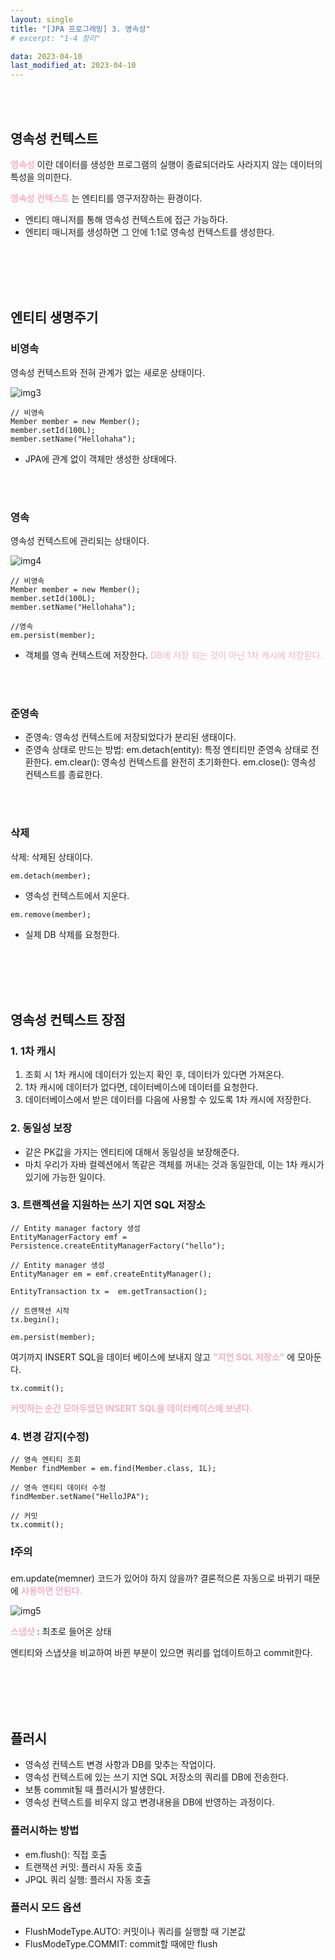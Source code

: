 ```yaml
---
layout: single
title: "[JPA 프로그래밍] 3. 영속성"
# excerpt: "1-4 정리"

data: 2023-04-10
last_modified_at: 2023-04-10
---
```


<br/><br/>

## 영속성 컨텍스트

**<span style="color:#F5B1C8">영속성</span>** 이란 데이터를 생성한 프로그램의 실행이 종료되더라도 사라지지 않는 데이터의 특성을 의미한다.

**<span style="color:#F5B1C8">영속성 컨텍스트</span>** 는 엔티티를 영구저장하는 환경이다.

- 엔티티 매니저를 통해 영속성 컨텍스트에 접근 가능하다.
- 엔티티 매니저를 생성하면 그 안에 1:1로 영속성 컨텍스트를 생성한다.

<br/><br/>
<br/><br/>

## 엔티티 생명주기

### 비영속

영속성 컨텍스트와 전혀 관계가 없는 새로운 상태이다.

![img3](../img/img3.png)

```
// 비영속
Member member = new Member();
member.setId(100L);
member.setName("Hellohaha");
```

- JPA에 관계 없이 객체만 생성한 상태에다.

<br/><br/>

### 영속

영속성 컨텍스트에 관리되는 상태이다.

![img4](../img/img4.png)

```
// 비영속
Member member = new Member();
member.setId(100L);
member.setName("Hellohaha");

//영속
em.persist(member);
```

- 객체를 영속 컨텍스트에 저장한다.
  <span style="color:#F5B1C8">DB에 저장 되는 것이 아닌 1차 캐시에 저장된다.</span>

<br/><br/>

### 준영속

- 준영속: 영속성 컨텍스트에 저장되었다가 분리된 생태이다.
- 준영속 상태로 만드는 방법:
  em.detach(entity): 특정 엔티티만 준영속 상태로 전환한다.
  em.clear(): 영속성 컨텍스트를 완전히 초기화한다.
  em.close(): 영속성 컨텍스트를 종료한다.

<br/><br/>

### 삭제

삭제: 삭제된 상태이다.

```
em.detach(member);
```

- 영속성 컨텍스트에서 지운다.

```
em.remove(member);
```

- 실제 DB 삭제를 요청한다.

<br/><br/>
<br/><br/>

## 영속성 컨텍스트 장점

### 1. 1차 캐시

1. 조회 시 1차 캐시에 데이터가 있는지 확인 후, 데이터가 있다면 가져온다.
2. 1차 캐시에 데이터가 없다면, 데이터베이스에 데이터를 요청한다.
3. 데이터베이스에서 받은 데이터를 다음에 사용할 수 있도록 1차 캐시에 저장한다.

### 2. 동일성 보장

- 같은 PK값을 가지는 엔티티에 대해서 동일성을 보장해준다.
- 마치 우리가 자바 컬렉션에서 똑같은 객체를 꺼내는 것과 동일한데, 이는 1차 캐시가 있기에 가능한 일이다.

### 3. 트랜젝션을 지원하는 쓰기 지연 SQL 저장소

```
// Entity manager factory 생성
EntityManagerFactory emf = Persistence.createEntityManagerFactory("hello");

// Entity manager 생성
EntityManager em = emf.createEntityManager();

EntityTransaction tx =  em.getTransaction();

// 트랜잭션 시작
tx.begin();
```

```
em.persist(member);
```

여기까지 INSERT SQL을 데이터 베이스에 보내지 않고 **<span style="color:#F5B1C8">"지연 SQL 저장소"</span>** 에 모아둔다.

```
tx.commit();
```

**<span style="color:#F5B1C8">커밋하는 순간 모아두었던 INSERT SQL을 데이터베이스에 보낸다.</span>**

### 4. 변경 감지(수정)

```
// 영속 엔티티 조회
Member findMember = em.find(Member.class, 1L);

// 영속 엔티티 데이터 수정
findMember.setName("HelloJPA");

// 커밋
tx.commit();

```

### ❗주의

em.update(memner) 코드가 있어야 하지 않을까? 결론적으론 자동으로 바뀌기 때문에 **<span style="color:#F5B1C8">사용하면 안된다.</span>**

![img5](../img/img5.png)

**<span style="color:#F5B1C8">스냅샷</span>** : 최초로 들어온 상태

엔티티와 스냅샷을 비교하여 바뀐 부분이 있으면 쿼리를 업데이트하고 commit한다.

<br/><br/>
<br/><br/>

## 플러시

- 영속성 컨텍스트 변경 사항과 DB를 맞추는 작업이다.
- 영속성 컨텍스트에 있는 쓰기 지연 SQL 저장소의 쿼리를 DB에 전송한다.
- 보통 commit될 때 플러시가 발생한다.
- 영속성 컨텍스트를 비우지 않고 변경내용을 DB에 반영하는 과정이다.

### 플러시하는 방법

- em.flush(): 직접 호출
- 트랜잭션 커밋: 플러시 자동 호출
- JPQL 쿼리 실행: 플러시 자동 호출

### 플러시 모드 옵션

- FlushModeType.AUTO: 커밋이나 쿼리를 실행할 때 기본값
- FlusModeType.COMMIT: commit할 때에만 flush
